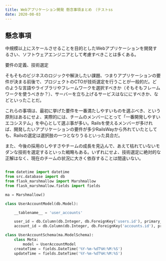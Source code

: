 ```yaml
---
title: Webアプリケーション開発 懸念事項まとめ　（テストss
date: 2020-08-03
---
```


## 懸念事項

中規模以上にスケールさせることを目的としたWebアプリケーションを開発するさい、ソフトウェアエンジニアとして考慮すべきことは多くある。

要件の定義、技術選定

そもそものビジネスのロジックや解決したい課題、つまりアプリケーションの要件が決まる前後で、プロジェクトのCTOが技術選定を行うことが一般的だ。どのような言語やライブラリやフレームワークを選択すべきか（そもそもフレームワークを使うべきか？）、サーバーを立ち上げるサービスはなににすべきか、などといったことだ。

これらの事項は、最初に挙げた要件を一番満たしやすいものを選ぶべき、という原則はあるにせよ、実際的には、チームのメンバーにとって「一番開発しやすいエコシステム」を中心として選ぶ事が多い。Railsを使えるメンバーが多ければ、開発したいアプリケーションの要件が多少RailsWayから外れていたとしても、Railsの選定は選択肢の一つとなりうるといった具合だ。

また、今後の採用のしやすさやチームの成長を見込んで、あえて枯れていないモダンな技術を選定するといった戦略もある。いずれにせよ、技術選定に絶対的な正解はなく、現在のチームの状況に大きく依存することは間違いない。





```python

from datetime import datetime
from src.database import db
from flask_marshmallow import Marshmallow
from flask_marshmallow.fields import fields

ma = Marshmallow()

class UserAccountModel(db.Model):

    __tablename__ = 'user_accounts'

    user_id = db.Column(db.Integer, db.ForeignKey('users.id'), primary_key=True)
    account_id = db.Column(db.Integer, db.ForeignKey('accounts.id'), primary_key=True)

class UserAccountSchema(ma.ModelSchema):
    class Meta:
        model = UserAccountModel
    createTime = fields.DateTime('%Y-%m-%dT%H:%M:%S')
    updateTime = fields.DateTime('%Y-%m-%dT%H:%M:%S')

```
